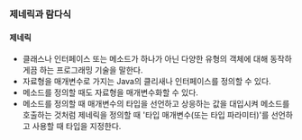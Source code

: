### 제네릭과 람다식

#### 제네릭

- 클래스나 인터페이스 또는 메소드가 하나가 아닌 다양한 유형의 객체에 대해 동작하게끔 하는 프로그래밍 기술을 말한다.
- 자료형을 매개변수로 가지는 Java의 클리새나 인터페이스를 정의할 수 있다.
- 메소드를 정의할 때도 자료형을 매개변수화할 수 있다.
- 메소드를 정의할 때 매개변수의 타입을 선언하고 상응하는 값을 대입시켜 메소드를 호출하는 것처럼 제네릭을 정의할 때 '타입 매개변수(또는 타입 파라미터)'를 선언하고 사용할 때 타입을 지정한다.

